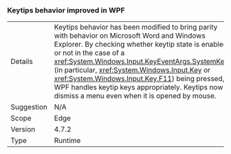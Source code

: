 ### Keytips behavior improved in WPF

|   |   |
|---|---|
|Details|Keytips behavior has been modified to bring parity with behavior on Microsoft Word and Windows Explorer. By checking whether keytip state is enabled or not in the case of a <xref:System.Windows.Input.KeyEventArgs.SystemKey> (in particular, <xref:System.Windows.Input.Key> or <xref:System.Windows.Input.Key.F11>) being pressed, WPF handles keytip keys appropriately. Keytips now dismiss a menu even when it is opened by mouse.|
|Suggestion|N/A|
|Scope|Edge|
|Version|4.7.2|
|Type|Runtime|

